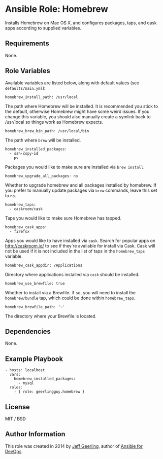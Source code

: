# Ansible Role: Homebrew

Installs Homebrew on Mac OS X, and configures packages, taps, and cask apps according to supplied variables.

## Requirements

None.

## Role Variables

Available variables are listed below, along with default values (see `defaults/main.yml`):

    homebrew_install_path: /usr/local

The path where Homebrew will be installed. It is recommended you stick to the default, otherwise Homebrew might have some weird issues. If you change this variable, you should also manually create a symlink back to /usr/local so things work as Homebrew expects.

    homebrew_brew_bin_path: /usr/local/bin

The path where `brew` will be installed.

    homebrew_installed_packages:
      - ssh-copy-id
      - pv

Packages you would like to make sure are installed via `brew install`.

    homebrew_upgrade_all_packages: no

Whether to upgrade homebrew and all packages installed by homebrew. If you prefer to manually update packages via `brew` commands, leave this set to `no`.

    homebrew_taps:
      - caskroom/cask

Taps you would like to make sure Homebrew has tapped.

    homebrew_cask_apps:
      - firefox

Apps you would like to have installed via `cask`. Search for popular apps on http://caskroom.io/ to see if they're available for install via Cask. Cask will not be used if it is not included in the list of taps in the `homebrew_taps` variable.

    homebrew_cask_appdir: /Applications

Directory where applications installed via `cask` should be installed.

    homebrew_use_brewfile: true

Whether to install via a Brewfile. If so, you will need to install the `homebrew/bundle` tap, which could be done within `homebrew_taps`. 

    homebrew_brewfile_path: '~'

The directory where your Brewfile is located.

## Dependencies

None.

## Example Playbook

    - hosts: localhost
      vars:
        homebrew_installed_packages:
          - mysql
      roles:
        - { role: geerlingguy.homebrew }

## License

MIT / BSD

## Author Information

This role was created in 2014 by [Jeff Geerling](http://jeffgeerling.com/), author of [Ansible for DevOps](http://ansiblefordevops.com/).
